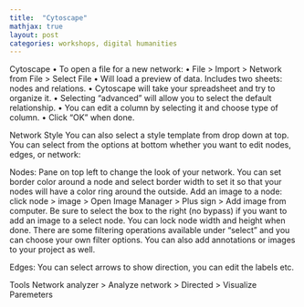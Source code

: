 ```yaml
---
title:  "Cytoscape"
mathjax: true
layout: post
categories: workshops, digital humanities
---
```

Cytoscape
•	To open a file for a new network:
•	File > Import > Network from File > Select File
•	Will load a preview of data. Includes two sheets: nodes and relations.
•	Cytoscape will take your spreadsheet and try to organize it.
•	Selecting “advanced” will allow you to select the default relationship.
•	You can edit a column by selecting it and choose type of column.
•	Click “OK” when done.

Network Style
You can also select a style template from drop down at top.
You can select from the options at bottom whether you want to edit nodes, edges, or network:

Nodes:
Pane on top left to change the look of your network.
You can set border color around a node and select border width to set it so that your nodes will have a color ring around the outside.
Add an image to a node: click node > image > Open Image Manager > Plus sign > Add image from computer. Be sure to select the box to the right (no bypass) if you want to add an image to a select node. You can lock node width and height when done.
There are some filtering operations available under “select” and you can choose your own filter options.
You can also add annotations or images to your project as well.

Edges:
You can select arrows to show direction, you can edit the labels etc.

Tools
Network analyzer > Analyze network > Directed > Visualize Paremeters
